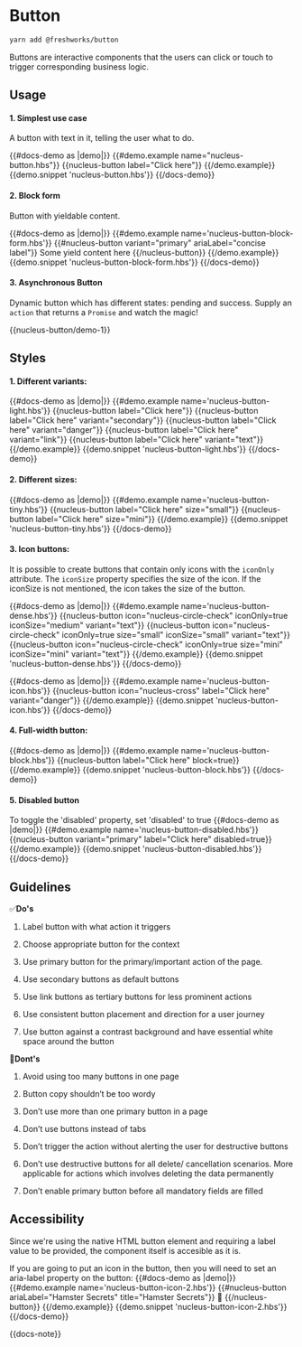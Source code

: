 # Button

```sh
yarn add @freshworks/button
```

Buttons are interactive components that the users can click or touch to trigger corresponding business logic. 

## Usage

#### 1. Simplest use case
A button with text in it, telling the user what to do.

{{#docs-demo as |demo|}}
  {{#demo.example name="nucleus-button.hbs"}}
    {{nucleus-button label="Click here"}}
  {{/demo.example}}
  {{demo.snippet 'nucleus-button.hbs'}}
{{/docs-demo}}

#### 2. Block form
Button with yieldable content.

{{#docs-demo as |demo|}}
  {{#demo.example name='nucleus-button-block-form.hbs'}}
    {{#nucleus-button variant="primary" ariaLabel="concise label"}}
      Some yield content here
    {{/nucleus-button}}
  {{/demo.example}}
  {{demo.snippet 'nucleus-button-block-form.hbs'}}
{{/docs-demo}}

#### 3. Asynchronous Button
Dynamic button which has different states: pending and success. Supply an `action` that returns a `Promise` and watch the magic!

{{nucleus-button/demo-1}}

## Styles

#### 1. Different variants:
{{#docs-demo as |demo|}}
  {{#demo.example name='nucleus-button-light.hbs'}}
    {{nucleus-button label="Click here"}}
    {{nucleus-button label="Click here" variant="secondary"}}
    {{nucleus-button label="Click here" variant="danger"}}
    {{nucleus-button label="Click here" variant="link"}}
    {{nucleus-button label="Click here" variant="text"}}
  {{/demo.example}}
  {{demo.snippet 'nucleus-button-light.hbs'}}
{{/docs-demo}}

#### 2. Different sizes:
{{#docs-demo as |demo|}}
  {{#demo.example name='nucleus-button-tiny.hbs'}}
    {{nucleus-button label="Click here" size="small"}}
    {{nucleus-button label="Click here" size="mini"}}
  {{/demo.example}}
  {{demo.snippet 'nucleus-button-tiny.hbs'}}
{{/docs-demo}}

#### 3. Icon buttons:
It is possible to create buttons that contain only icons with the `iconOnly` attribute. 
The `iconSize` property specifies the size of the icon. If the iconSize is not mentioned, the icon takes the size of the button.

{{#docs-demo as |demo|}}
  {{#demo.example name='nucleus-button-dense.hbs'}}
    {{nucleus-button icon="nucleus-circle-check" iconOnly=true iconSize="medium" 
      variant="text"}}
    {{nucleus-button icon="nucleus-circle-check" iconOnly=true size="small" 
      iconSize="small" variant="text"}}
    {{nucleus-button icon="nucleus-circle-check" iconOnly=true size="mini" 
      iconSize="mini" variant="text"}}
  {{/demo.example}}
  {{demo.snippet 'nucleus-button-dense.hbs'}}
{{/docs-demo}}

{{#docs-demo as |demo|}}
  {{#demo.example name='nucleus-button-icon.hbs'}}
    {{nucleus-button icon="nucleus-cross" label="Click here" variant="danger"}}
  {{/demo.example}}
  {{demo.snippet 'nucleus-button-icon.hbs'}}
{{/docs-demo}}

#### 4. Full-width button:
{{#docs-demo as |demo|}}
  {{#demo.example name='nucleus-button-block.hbs'}}
    {{nucleus-button label="Click here" block=true}}
  {{/demo.example}}
  {{demo.snippet 'nucleus-button-block.hbs'}}
{{/docs-demo}}

#### 5. Disabled button
To toggle the 'disabled' property, set 'disabled' to true
{{#docs-demo as |demo|}}
  {{#demo.example name='nucleus-button-disabled.hbs'}}
    {{nucleus-button variant="primary" label="Click here" disabled=true}}
  {{/demo.example}}
  {{demo.snippet 'nucleus-button-disabled.hbs'}}
{{/docs-demo}}

## Guidelines

✅**Do's**

1. Label button with what action it triggers

2. Choose appropriate button for the context

3. Use primary button for the primary/important action of the page.

4. Use secondary buttons as default buttons

5. Use link buttons as tertiary buttons for less prominent actions

6. Use consistent button placement and direction for a user journey

7. Use button against a contrast background and have essential white space around the button


🚫**Dont's**

1. Avoid using too many buttons in one page 

2. Button copy shouldn’t be too wordy

3. Don’t use more than one primary button in a page

4. Don’t use buttons instead of tabs

5. Don’t trigger the action without alerting the user for destructive buttons  

6. Don’t use destructive buttons for all delete/ cancellation scenarios. More applicable for actions which involves deleting the data permanently

7. Don’t enable primary button before all mandatory fields are filled

## Accessibility

Since we're using the native HTML button element and requiring a label value to be provided, the component itself is accesible as it is.

If you are going to put an icon in the button, then you will need to set an aria-label property on the button:
{{#docs-demo as |demo|}}
  {{#demo.example name='nucleus-button-icon-2.hbs'}}
    {{#nucleus-button  ariaLabel="Hamster Secrets" title="Hamster Secrets"}}
      🐹
    {{/nucleus-button}}
  {{/demo.example}}
  {{demo.snippet 'nucleus-button-icon-2.hbs'}}
{{/docs-demo}}

{{docs-note}}
